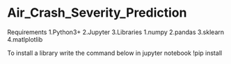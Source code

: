 # Air_Crash_Severity_Prediction
Requirements
1.Python3+
2.Jupyter 
3.Libraries
  1.numpy
  2.pandas
  3.sklearn
  4.matlplotlib

  To install a library write the command below in jupyter notebook
  !pip install <library name> 
  
